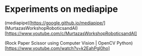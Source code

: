 # Experiments on mediapipe  

(mediapipe)[https://google.github.io/mediapipe/]  
(MurtazasWorkshopRoboticsandAI)[https://www.youtube.com/c/MurtazasWorkshopRoboticsandAI]  

(Rock Paper Scissor using Computer Vision | OpenCV Python)[https://www.youtube.com/watch?v=k2EahPgl0ho]